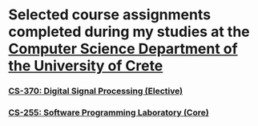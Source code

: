 # Selected course assignments completed during my studies at the [Computer Science Department of the University of Crete](https://www.csd.uoc.gr/en/)

### [CS-370: Digital Signal Processing (Elective)](signal-processing)

### [CS-255: Software Programming Laboratory (Core)](software-lab)
